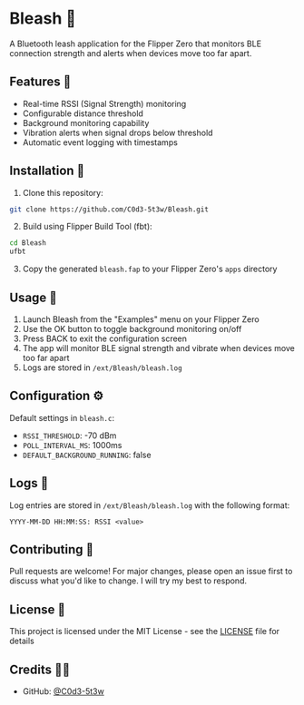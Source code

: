 # Bleash 📱

A Bluetooth leash application for the Flipper Zero that monitors BLE connection strength and alerts when devices move too far apart.

## Features 🌟

- Real-time RSSI (Signal Strength) monitoring
- Configurable distance threshold
- Background monitoring capability
- Vibration alerts when signal drops below threshold
- Automatic event logging with timestamps

## Installation 🔧

1. Clone this repository:
```bash
git clone https://github.com/C0d3-5t3w/Bleash.git
```

2. Build using Flipper Build Tool (fbt):
```bash
cd Bleash
ufbt
```

3. Copy the generated `bleash.fap` to your Flipper Zero's `apps` directory

## Usage 📖

1. Launch Bleash from the "Examples" menu on your Flipper Zero
2. Use the OK button to toggle background monitoring on/off
3. Press BACK to exit the configuration screen
4. The app will monitor BLE signal strength and vibrate when devices move too far apart
5. Logs are stored in `/ext/Bleash/bleash.log`

## Configuration ⚙️

Default settings in `bleash.c`:
- `RSSI_THRESHOLD`: -70 dBm
- `POLL_INTERVAL_MS`: 1000ms
- `DEFAULT_BACKGROUND_RUNNING`: false

## Logs 📝

Log entries are stored in `/ext/Bleash/bleash.log` with the following format:
```
YYYY-MM-DD HH:MM:SS: RSSI <value>
```

## Contributing 🤝

Pull requests are welcome! For major changes, please open an issue first to discuss what you'd like to change. I will try my best to respond.

## License 📄

This project is licensed under the MIT License - see the [LICENSE](LICENSE) file for details

## Credits 🤘🏼

- GitHub: [@C0d3-5t3w](https://github.com/C0d3-5t3w)

